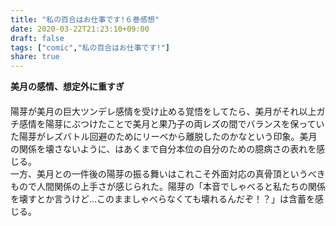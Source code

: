 ```yaml
---
title: "私の百合はお仕事です!６巻感想"
date: 2020-03-22T21:23:10+09:00
draft: false
tags: ["comic","私の百合はお仕事です!"]
share: true
---
```

**美月の感情、想定外に重すぎ**  
　  
陽芽が美月の巨大ツンデレ感情を受け止める覚悟をしてたら、美月がそれ以上ガチ感情を陽芽にぶつけたことで美月と果乃子の両レズの間でバランスを保っていた陽芽がレズバトル回避のためにリーベから離脱したのかなという印象。美月の関係を壊さないように、はあくまで自分本位の自分のための臆病さの表れを感じる。  
一方、美月との一件後の陽芽の振る舞いはこれこそ外面対応の真骨頂というべきもので人間関係の上手さが感じられた。陽芽の「本音でしゃべると私たちの関係を壊すとか言うけど...このまましゃべらなくても壊れるんだぞ！？」は含蓄を感じる。  